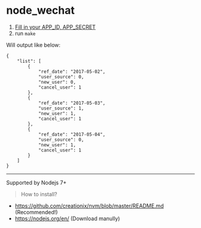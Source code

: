# node_wechat

1. [Fill in your APP_ID, APP_SECRET](https://github.com/guobinqiu/node_wechat/blob/master/main.js#L9-L10)
2. run `make`

Will output like below:

```
{
    "list": [
        {
            "ref_date": "2017-05-02",
            "user_source": 0,
            "new_user": 0,
            "cancel_user": 1
        },
        {
            "ref_date": "2017-05-03",
            "user_source": 1,
            "new_user": 1,
            "cancel_user": 1
        },
        {
            "ref_date": "2017-05-04",
            "user_source": 0,
            "new_user": 1,
            "cancel_user": 1
        }
    ]
}
```
---

Supported by Nodejs 7+
> How to install?
+ https://github.com/creationix/nvm/blob/master/README.md (Recommended!)
+ https://nodejs.org/en/ (Download manully)

